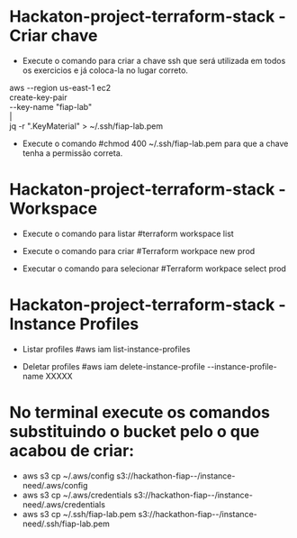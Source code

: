# Hackaton-project-terraform-stack - Criar chave

- Execute o comando para criar a chave ssh que será utilizada em todos os exercicios e já coloca-la no lugar correto.

 aws --region us-east-1 ec2 \
 create-key-pair \
 --key-name "fiap-lab" \
 | \
 jq -r ".KeyMaterial" > ~/.ssh/fiap-lab.pem   

- Execute o comando
#chmod 400 ~/.ssh/fiap-lab.pem para que a chave tenha a permissão correta.

# Hackaton-project-terraform-stack - Workspace

- Execute o comando para listar
 #terraform workspace list

- Execute o comando para criar
 #Terraform workpace new prod
  
- Executar o comando para selecionar
 #Terraform workpace select prod

# Hackaton-project-terraform-stack - Instance Profiles

- Listar profiles
 #aws iam list-instance-profiles

- Deletar profiles
 #aws iam delete-instance-profile --instance-profile-name XXXXX

# No terminal execute os comandos substituindo o bucket pelo o que acabou de criar: 
 - aws s3 cp ~/.aws/config s3://hackathon-fiap-<sua turma em minusculo>-<numero do seu rm>/instance-need/.aws/config
 - aws s3 cp ~/.aws/credentials s3://hackathon-fiap-<sua turma em minusculo>-<numero do seu rm>/instance-need/.aws/credentials
 - aws s3 cp ~/.ssh/fiap-lab.pem s3://hackathon-fiap-<sua turma em minusculo>-<numero do seu rm>/instance-need/.ssh/fiap-lab.pem

